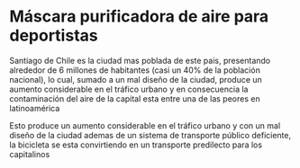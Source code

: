 <html>
<head>
<title>Page Title</title>
</head>
<body>
<h1>Máscara purificadora de aire para deportistas</h1>

<p>Santiago de Chile es la ciudad mas poblada de este pais, presentando alrededor de 6 millones de habitantes (casi un 40% de la población nacional), lo cual, sumado a un mal diseño de la ciudad, produce un aumento considerable en el tráfico urbano y en consecuencia la contaminación del aire de la capital esta entre una de las peores en latinoamérica</p>

<p>Esto produce un aumento considerable en el tráfico urbano y con un mal diseño de la ciudad ademas de un sistema de transporte público deficiente, la bicicleta se esta convirtiendo en un transporte predilecto para los capitalinos</p>
